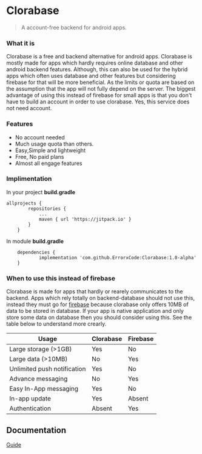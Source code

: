# Clorabase
> A account-free backend for android apps.



### What it is
Clorabase is a free and backend alternative for android apps. Clorabase is mostly made for apps
which hardly requires online database and other android backend features. Although, this can also be used for the hybrid apps which often uses database and other features but considering firebase for that will be more beneficial. As the limits or quota are based on the assumption that the app will not fully depend on the server. The biggest advantage of using this instead of firebase for small apps is that you don't have to build an account in order to use clorabase. Yes, this service does not need account.

### Features
- No account needed
- Much usage quota than others.
- Easy,Simple and lightweight
- Free, No paid plans
- Almost all engage features


### Implimentation
In your project **build.gradle**
```
allprojects {
		repositories {
			...
			maven { url 'https://jitpack.io' }
		}
	}
```
In module **build.gradle**
```
	dependencies {
	        implementation 'com.github.ErrorxCode:Clorabase:1.0-alpha'
	}
```

### When to use this instead of firebase
Clorabase is made for apps that hardly or rearely communicates to the backend. Apps which rely totally on backend-database should not use this, instead they must go for [firebase](https://firebase.google.com/) because clorabase only offers 10MB of data to be stored in database. If your app is native application and only store some data on database then you should consider using this. See the table below to understand more crearly.

| Usage                     | Clorabase | Firebase |
| -----------               |-----------|----------|
| Large storage (>1GB)       | Yes       | No      |
| Large data (>10MB)         | No        | Yes      |
| Unlimited push notification| Yes        | No      |
| Advance messaging         | No        | Yes      |
| Easy In-App messaging      | Yes        | No      |
| In-app update             | Yes        | Absent   |
| Authentication             | Absent | Yes|



## Documentation
[Guide](https://errorxcode.github.io/docs/clorabase/index.html)
